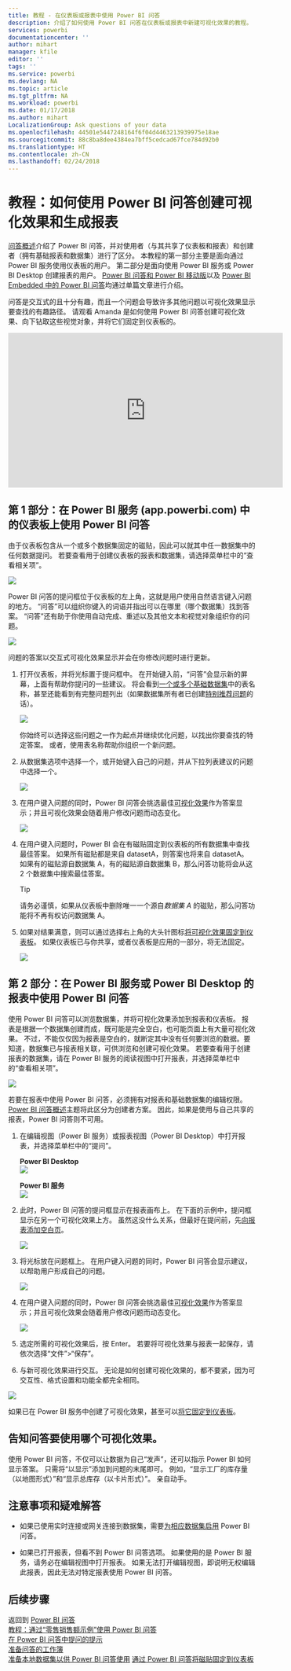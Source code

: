 ```yaml
---
title: 教程 - 在仪表板或报表中使用 Power BI 问答
description: 介绍了如何使用 Power BI 问答在仪表板或报表中新建可视化效果的教程。
services: powerbi
documentationcenter: ''
author: mihart
manager: kfile
editor: ''
tags: ''
ms.service: powerbi
ms.devlang: NA
ms.topic: article
ms.tgt_pltfrm: NA
ms.workload: powerbi
ms.date: 01/17/2018
ms.author: mihart
LocalizationGroup: Ask questions of your data
ms.openlocfilehash: 44501e5447248164f6f04d4463213939975e18ae
ms.sourcegitcommit: 88c8ba8dee4384ea7bff5cedcad67fce784d92b0
ms.translationtype: HT
ms.contentlocale: zh-CN
ms.lasthandoff: 02/24/2018
---
```

# <a name="tutorial-how-to-use-qa-to-create-visualizations-and-build-reports"></a>教程：如何使用 Power BI 问答创建可视化效果和生成报表
[问答概述](power-bi-q-and-a.md)介绍了 Power BI 问答，并对使用者（与其共享了仪表板和报表）和创建者（拥有基础报表和数据集）进行了区分。 本教程的第一部分主要是面向通过 Power BI 服务使用仪表板的用户。 第二部分是面向使用 Power BI 服务或 Power BI Desktop 创建报表的用户。 [Power BI 问答和 Power BI 移动版](mobile-apps-ios-qna.md)以及 [Power BI Embedded 中的 Power BI 问答](developer/qanda.md)均通过单篇文章进行介绍。

问答是交互式的且十分有趣，而且一个问题会导致许多其他问题以可视化效果显示要查找的有趣路径。 请观看 Amanda 是如何使用 Power BI 问答创建可视化效果、向下钻取这些视觉对象，并将它们固定到仪表板的。

<iframe width="560" height="315" src="https://www.youtube.com/embed/qMf7OLJfCz8?list=PL1N57mwBHtN0JFoKSR0n-tBkUJHeMP2cP" frameborder="0" allowfullscreen></iframe>

## <a name="part-1-use-qa-on-a-dashboard-in-power-bi-service-apppowerbicom"></a>第 1 部分：在 Power BI 服务 (app.powerbi.com) 中的仪表板上使用 Power BI 问答
由于仪表板包含从一个或多个数据集固定的磁贴，因此可以就其中任一数据集中的任何数据提问。 若要查看用于创建仪表板的报表和数据集，请选择菜单栏中的“查看相关项”。

![](media/power-bi-tutorial-q-and-a/power-bi-view-related.png)

Power BI 问答的提问框位于仪表板的左上角，这就是用户使用自然语言键入问题的地方。 “问答”可以组织你键入的词语并指出可以在哪里（哪个数据集）找到答案。 “问答”还有助于你使用自动完成、重述以及其他文本和视觉对象组织你的问题。

![](media/power-bi-tutorial-q-and-a/powerbi-qna.png)

问题的答案以交互式可视化效果显示并会在你修改问题时进行更新。

1. 打开仪表板，并将光标置于提问框中。 在开始键入前，“问答”会显示新的屏幕，上面有帮助你提问的一些建议。 将会看到[一个或多个基础数据集](service-get-data.md)中的表名称，甚至还能看到有完整问题列出（如果数据集所有者已创建[特别推荐问题](service-q-and-a-create-featured-questions.md)的话）。

   ![](media/power-bi-tutorial-q-and-a/powerbi-qna-cursor.png)

   你始终可以选择这些问题之一作为起点并继续优化问题，以找出你要查找的特定答案。 或者，使用表名称帮助你组织一个新问题。

2. 从数据集选项中选择一个，或开始键入自己的问题，并从下拉列表建议的问题中选择一个。

   ![](media/power-bi-tutorial-q-and-a/powerbi-qna-list.png)

3. 在用户键入问题的同时，Power BI 问答会挑选最佳[可视化效果](power-bi-visualization-types-for-reports-and-q-and-a.md)作为答案显示；并且可视化效果会随着用户修改问题而动态变化。

   ![](media/power-bi-tutorial-q-and-a/powerbi-qna-viz.png)

4. 在用户键入问题时，Power BI 会在有磁贴固定到仪表板的所有数据集中查找最佳答案。  如果所有磁贴都是来自 datasetA，则答案也将来自 datasetA。  如果有的磁贴源自数据集 A，有的磁贴源自数据集 B，那么问答功能将会从这 2 个数据集中搜索最佳答案。

   > [!TIP]
   > 请务必谨慎，如果从仪表板中删除唯一一个源自*数据集 A* 的磁贴，那么问答功能将不再有权访问数据集 A。
   >
   >
5. 如果对结果满意，则可以通过选择右上角的大头针图标[将可视化效果固定到仪表板](service-dashboard-pin-tile-from-q-and-a.md)。 如果仪表板已与你共享，或者仪表板是应用的一部分，将无法固定。

   ![](media/power-bi-tutorial-q-and-a/pbi_qna_finish-typing-question.jpg)

##    <a name="part-2-use-qa-in-a-report-in-power-bi-service-or-power-bi-desktop"></a>第 2 部分：在 Power BI 服务或 Power BI Desktop 的报表中使用 Power BI 问答

使用 Power BI 问答可以浏览数据集，并将可视化效果添加到报表和仪表板。 报表是根据一个数据集创建而成，既可能是完全空白，也可能页面上有大量可视化效果。 不过，不能仅仅因为报表是空白的，就断定其中没有任何要浏览的数据。要知道，数据集已与报表相关联，可供浏览和创建可视化效果。  若要查看用于创建报表的数据集，请在 Power BI 服务的阅读视图中打开报表，并选择菜单栏中的“查看相关项”。

![](media/power-bi-tutorial-q-and-a/power-bi-view-related.png)

若要在报表中使用 Power BI 问答，必须拥有对报表和基础数据集的编辑权限。 [Power BI 问答概述](power-bi-q-and-a.md)主题将此区分为创建者方案。 因此，如果是使用与自己共享的报表，Power BI 问答则不可用。

1. 在编辑视图（Power BI 服务）或报表视图（Power BI Desktop）中打开报表，并选择菜单栏中的“提问”。

    **Power BI Desktop**    
    ![](media/power-bi-tutorial-q-and-a/power-bi-desktop-question.png)

    **Power BI 服务**    
    ![](media/power-bi-tutorial-q-and-a/power-bi-service.png)

2. 此时，Power BI 问答的提问框显示在报表画布上。 在下面的示例中，提问框显示在另一个可视化效果上方。 虽然这没什么关系，但最好在提问前，先[向报表添加空白页](power-bi-report-add-page.md)。

    ![](media/power-bi-tutorial-q-and-a/power-bi-ask-question.png)

3. 将光标放在问题框上。 在用户键入问题的同时，Power BI 问答会显示建议，以帮助用户形成自己的问题。

   ![](media/power-bi-tutorial-q-and-a/power-bi-q-and-a-suggestions.png)

4. 在用户键入问题的同时，Power BI 问答会挑选最佳[可视化效果](power-bi-visualization-types-for-reports-and-q-and-a.md)作为答案显示；并且可视化效果会随着用户修改问题而动态变化。

   ![](media/power-bi-tutorial-q-and-a/power-bi-q-and-a-visual.png)

5. 选定所需的可视化效果后，按 Enter。 若要将可视化效果与报表一起保存，请依次选择“文件”>“保存”。

6. 与新可视化效果进行交互。 无论是如何创建可视化效果的，都不要紧，因为可交互性、格式设置和功能全都完全相同。

  ![](media/power-bi-tutorial-q-and-a/power-bi-q-and-a-ellipses.png)

  如果已在 Power BI 服务中创建了可视化效果，甚至可以[将它固定到仪表板](service-dashboard-pin-tile-from-q-and-a.md)。

## <a name="tell-qa-which-visualization-to-use"></a>告知问答要使用哪个可视化效果。
使用 Power BI 问答，不仅可以让数据为自己“发声”，还可以指示 Power BI 如何显示答案。 只需将“以<visualization type>显示”添加到问题的末尾即可。  例如，“显示工厂的库存量（以地图形式）”和“显示总库存（以卡片形式）”。  亲自动手。

##  <a name="considerations-and-troubleshooting"></a>注意事项和疑难解答
- 如果已使用实时连接或网关连接到数据集，需要[为相应数据集启用](service-q-and-a-direct-query.md) Power BI 问答。

- 如果已打开报表，但看不到 Power BI 问答选项。 如果使用的是 Power BI 服务，请务必在编辑视图中打开报表。 如果无法打开编辑视图，即说明无权编辑此报表，因此无法对特定报表使用 Power BI 问答。

## <a name="next-steps"></a>后续步骤
返回到 [Power BI 问答](power-bi-q-and-a.md)   
[教程：通过“零售销售额示例”使用 Power BI 问答](power-bi-visualization-introduction-to-q-and-a.md)   
[在 Power BI 问答中提问的提示](service-q-and-a-tips.md)   
[准备问答的工作簿](service-prepare-data-for-q-and-a.md)  
[准备本地数据集以供 Power BI 问答使用](service-q-and-a-direct-query.md)
[通过 Power BI 问答将磁贴固定到仪表板](service-dashboard-pin-tile-from-q-and-a.md)
